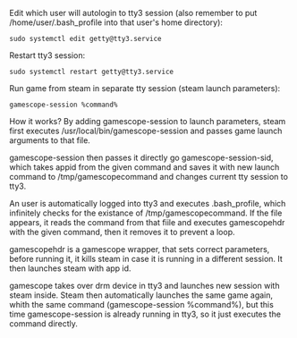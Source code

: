 Edit which user will autologin to tty3 session (also remember to put /home/user/.bash_profile into that user's home directory):
```
sudo systemctl edit getty@tty3.service
```

Restart tty3 session:
```
sudo systemctl restart getty@tty3.service
```

Run game from steam in separate tty session (steam launch parameters):
```
gamescope-session %command%
```

How it works?
By adding gamescope-session to launch parameters, steam first executes /usr/local/bin/gamescope-session and passes game launch arguments to that file.

gamescope-session then passes it directly go gamescope-session-sid, which takes appid from the given command and saves it with new launch command to /tmp/gamescopecommand and changes current tty session to tty3. 

An user is automatically logged into tty3 and executes .bash_profile, which infinitely checks for the existance of /tmp/gamescopecommand. If the file appears, it reads the command from that fiile and executes gamescopehdr with the given command, then it removes it to prevent a loop.

gamescopehdr is a gamescope wrapper, that sets correct parameters, before running it, it kills steam in case it is running in a different session. It then launches steam with app id.

gamescope takes over drm device in tty3 and launches new session with steam inside. Steam then automatically launches the same game again, whith the same command (gamescope-session %command%), but this time gamescope-session is already running in tty3, so it just executes the command directly.
